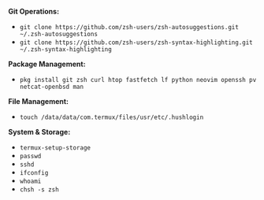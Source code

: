 **Git Operations:**
- `git clone https://github.com/zsh-users/zsh-autosuggestions.git ~/.zsh-autosuggestions`
- `git clone https://github.com/zsh-users/zsh-syntax-highlighting.git ~/.zsh-syntax-highlighting`

**Package Management:**
- `pkg install git zsh curl htop fastfetch lf python neovim openssh pv netcat-openbsd man`

**File Management:**
- `touch /data/data/com.termux/files/usr/etc/.hushlogin`

**System & Storage:**
- `termux-setup-storage`
- `passwd`
- `sshd`
- `ifconfig`
- `whoami`
- `chsh -s zsh`
